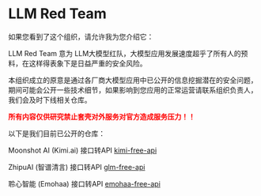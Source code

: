 # LLM Red Team

如果您看到了这个组织，请允许我为您介绍它：

LLM Red Team 意为 LLM大模型红队，大模型应用发展速度超乎了所有人的预料，在这样得表象下是日益严重的安全风险。

本组织成立的原意是通过各厂商大模型应用中已公开的信息挖掘潜在的安全问题，期间可能会公开一些技术细节，如果影响到您应用的正常运营请联系组织负责人，我们会及时下线相关仓库。

<font color="red">**所有内容仅供研究禁止套壳对外服务对官方造成服务压力！！**</font>

以下是我们目前已公开的仓库：

Moonshot AI (Kimi.ai) 接口转API [kimi-free-api](https://github.com/LLM-Red-Team/kimi-free-api)

ZhipuAI (智谱清言) 接口转API [glm-free-api](https://github.com/LLM-Red-Team/glm-free-api)

聆心智能 (Emohaa) 接口转API [emohaa-free-api](https://github.com/LLM-Red-Team/emohaa-free-api)

